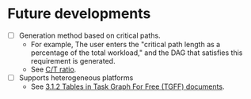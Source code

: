 # Future developments

- [ ] Generation method based on critical paths.
    - For example, The user enters the "critical path length as a percentage of the total workload," and the DAG that satisfies this requirement is generated.
    - See [C/T ratio](https://ieeexplore.ieee.org/abstract/document/9622385/).
- [ ] Supports heterogeneous platforms
    - See [3.1.2 Tables in Task Graph For Free (TGFF) documents](https://robertdick.org/projects/tgff/manual.pdf).
